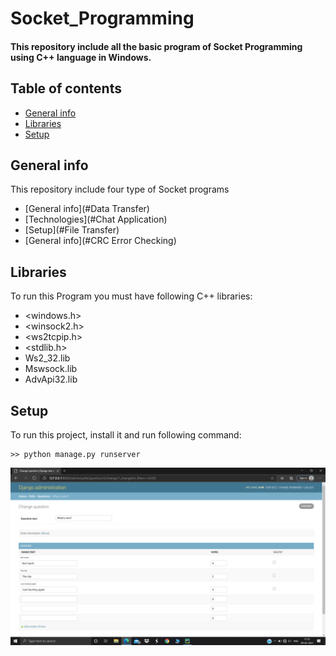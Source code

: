 # Socket_Programming  

#### This repository include all the basic program of Socket Programming using C++ language in Windows.

## Table of contents
* [General info](#general-info)
* [Libraries](#libraries)
* [Setup](#setup)

## General info
This repository include four type of Socket programs 
* [General info](#Data Transfer)
* [Technologies](#Chat Application)
* [Setup](#File Transfer)
* [General info](#CRC Error Checking)

## Libraries
To run this Program you must have following C++ libraries:
* <windows.h>
* <winsock2.h>
* <ws2tcpip.h>
* <stdlib.h>
* Ws2_32.lib
* Mswsock.lib
* AdvApi32.lib
	
## Setup
To run this project, install it and run following command:

```
>> python manage.py runserver
```
 

![App image](https://github.com/anant0103/Django_Poll_Application/blob/master/image11.png)
